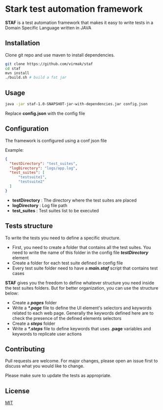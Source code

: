 # Stark test automation framework

**STAF** is a test automation framework that makes it easy to write tests in a Domain Specific Language written in JAVA

## Installation

Clone git repo and use maven to install dependencies.

```bash
git clone https://github.com/virmak/staf
cd staf
mvn install
./build.sh # build a fat jar
```

## Usage

```bash
java -jar staf-1.0-SNAPSHOT-jar-with-dependencies.jar config.json
```
Replace **config.json** with the config file

## Configuration

The framework is configured using a conf json file

Example:

```json
{
  "testDirectory": "test_suites",
  "logDirectory": "logs/app.log",
  "test_suites": [
      "testsuite1",
      "testsuite2"
  ]
}
```
- **testDirectory** : The directory where the test suites are placed
- **logDirectory** : Log file path
- **test_suites** : Test suites list to be executed

## Tests structure

To write the tests you need to define a specific structure. 
- First, you need to create a folder that contains all the test suites. You need to write the name of this folder in  the config file  ***testDirectory*** element
- Create a folder for each test suite defined in config file
- Every test suite folder need to have a ***main.staf*** script that contains test cases

**STAF** gives you the freedom to define whatever structure you need inside the test suites folders. But for better organization, you can use the structure below:

- Create a ***pages*** folder
- Write a ***\*.page*** file to define the UI element's selectors and keywords related to each web page. Generally the keywords defined here are to check the presence of the defined elements selectors
- Create a ***steps*** folder
- Write a ***\*.steps*** file to define keywords that uses **.page** variables and keywords to replicate user actions
## Contributing
Pull requests are welcome. For major changes, please open an issue first to discuss what you would like to change.

Please make sure to update the tests as appropriate.

## License
[MIT](https://choosealicense.com/licenses/mit/)